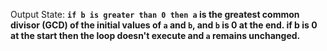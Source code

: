 Output State: **`if b is greater than 0 then a` is the greatest common divisor (GCD) of the initial values of `a` and `b`, and `b` is 0 at the end. if b is 0 at the start then the loop doesn't execute and `a` remains unchanged.**